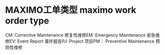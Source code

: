 # MAXIMO工单类型 maximo work order type
CM: Corrective Maintenance 修复性维修EM: Emergency Maintenance 紧急维修EV: Event Report 事件报告PJ: Project 项目PM： Preventive Maintenance 预防性维修

